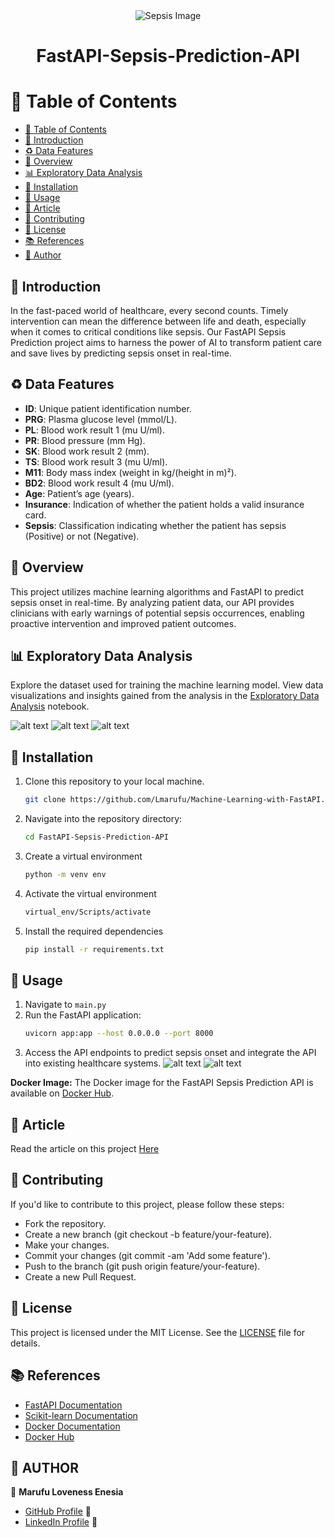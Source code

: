 <div align="center">
    <img src="./Images/Sepsis.jpg" alt="Sepsis Image">
</div>

<div align="center">
  <h1><b>FastAPI-Sepsis-Prediction-API</b></h1>
</div>

# 📕 Table of Contents

- [📕 Table of Contents](#table-of-contents)
- [🎈 Introduction](#introduction)
- [♻ Data Features](#data-features)
- [📝 Overview](#overview)
- [📊 Exploratory Data Analysis](#Exploratory-Data-Analysis)
- [🔧 Installation](#installation)
- [🚀 Usage](#usage)
- [📝 Article](#article)
- [🤝 Contributing](#contributing)
- [🔏 License](#license)
- [📚 References](#references)
- [👤 Author](#author)

## 🎈 Introduction
In the fast-paced world of healthcare, every second counts. Timely intervention can mean the difference between life and death, especially when it comes to critical conditions like sepsis. Our FastAPI Sepsis Prediction project aims to harness the power of AI to transform patient care and save lives by predicting sepsis onset in real-time.

## ♻ Data Features
- **ID**: Unique patient identification number.
- **PRG**: Plasma glucose level (mmol/L).
- **PL**: Blood work result 1 (mu U/ml).
- **PR**: Blood pressure (mm Hg).
- **SK**: Blood work result 2 (mm).
- **TS**: Blood work result 3 (mu U/ml).
- **M11**: Body mass index (weight in kg/(height in m)²).
- **BD2**: Blood work result 4 (mu U/ml).
- **Age**: Patient’s age (years).
- **Insurance**: Indication of whether the patient holds a valid insurance card.
- **Sepsis**: Classification indicating whether the patient has sepsis (Positive) or not (Negative).

## 📝 Overview
This project utilizes machine learning algorithms and FastAPI to predict sepsis onset in real-time. By analyzing patient data, our API provides clinicians with early warnings of potential sepsis occurrences, enabling proactive intervention and improved patient outcomes.

## 📊 Exploratory Data Analysis
Explore the dataset used for training the machine learning model. View data visualizations and insights gained from the analysis in the [Exploratory Data Analysis](./notebooks.ipynb) notebook.

![alt text](./Images/univariate.png)
![alt text](./Images/bivariate.png)
![alt text](./Images/multivariate.png)

## 🔧 Installation
1. Clone this repository to your local machine.
    ```bash
    git clone https://github.com/Lmarufu/Machine-Learning-with-FastAPI.git 
    ```
2. Navigate into the repository directory:
   
    ```bash
    cd FastAPI-Sepsis-Prediction-API
    ```

3. Create a virtual environment

    ```bash
    python -m venv env
    ```

4. Activate the virtual environment

    ```bash
    virtual_env/Scripts/activate
    ```
5. Install the required dependencies
    ```bash
    pip install -r requirements.txt
    ```
## 🚀 Usage
1. Navigate to `main.py`
2. Run the FastAPI application:
    ```bash
    uvicorn app:app --host 0.0.0.0 --port 8000
    ```
3. Access the API endpoints to predict sepsis onset and integrate the API into existing healthcare systems.
![alt text](./Images/image.png)
![alt text](./Images/image_2.png)


**Docker Image:** The Docker image for the FastAPI Sepsis Prediction API is available on [Docker Hub](https://hub.docker.com/repository/docker/elphoxa56/fastapi-sepsis-prediction-api).

## 📝 Article
Read the article on this project [Here](https://www.linkedin.com/pulse/project-predicting-sepsis-machine-learning-fastapi-loveness-marufu-o62af) 

## 🤝 Contributing
If you'd like to contribute to this project, please follow these steps:

- Fork the repository.
- Create a new branch (git checkout -b feature/your-feature).
- Make your changes.
- Commit your changes (git commit -am 'Add some feature').
- Push to the branch (git push origin feature/your-feature).
- Create a new Pull Request.

## 🔏 License
This project is licensed under the MIT License. See the [LICENSE](LICENSE) file for details.

## 📚 References
- [FastAPI Documentation](https://fastapi.tiangolo.com/)
- [Scikit-learn Documentation](https://scikit-learn.org/stable/documentation.html)
- [Docker Documentation](https://docs.docker.com/)
- [Docker Hub](https://hub.docker.com/)

## 👤 AUTHOR
🤵 **Marufu Loveness Enesia**
- [GitHub Profile](https://github.com/lmarufu) 🐙
- [LinkedIn Profile](https://www.linkedin.com/in/loveness-marufu) 💼
